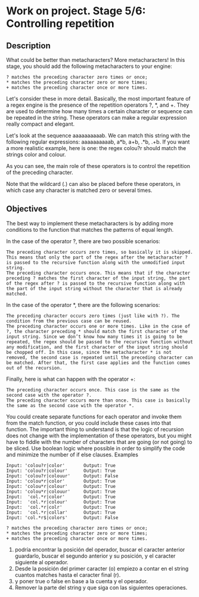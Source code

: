 # Work on project. Stage 5/6: Controlling repetition 
## Description

What could be better than metacharacters? More metacharacters! In this stage, you should add the following metacharacters to your engine:

    ? matches the preceding character zero times or once;
    * matches the preceding character zero or more times;
    + matches the preceding character once or more times.

Let's consider these in more detail. Basically, the most important feature of a regex engine is the presence of the repetition operators ?, *, and +. They are used to determine how many times a certain character or sequence can be repeated in the string. These operators can make a regular expression really compact and elegant.

Let's look at the sequence aaaaaaaaaab. We can match this string with the following regular expressions: aaaaaaaaaab, a*b, a+b, .*b, .+b. If you want a more realistic example, here is one: the regex colou?r should match the strings color and colour.

As you can see, the main role of these operators is to control the repetition of the preceding character.

Note that the wildcard (.) can also be placed before these operators, in which case any character is matched zero or several times.

## Objectives

The best way to implement these metacharacters is by adding more conditions to the function that matches the patterns of equal length.

In the case of the operator ?, there are two possible scenarios:

    The preceding character occurs zero times, so basically it is skipped. This means that only the part of the regex after the metacharacter ? is passed to the recursive function along with the unmodified input string.
    The preceding character occurs once. This means that if the character preceding ? matches the first character of the input string, the part of the regex after ? is passed to the recursive function along with the part of the input string without the character that is already matched.

In the case of the operator *, there are the following scenarios:

    The preceding character occurs zero times (just like with ?). The condition from the previous case can be reused.
    The preceding character occurs one or more times. Like in the case of ?, the character preceding * should match the first character of the input string. Since we don’t know how many times it is going to be repeated, the regex should be passed to the recursive function without any modification, and the first character of the input string should be chopped off. In this case, since the metacharacter * is not removed, the second case is repeated until the preceding character can be matched. After that, the first case applies and the function comes out of the recursion.

Finally, here is what can happen with the operator +:

    The preceding character occurs once. This case is the same as the second case with the operator ?.
    The preceding character occurs more than once. This case is basically the same as the second case with the operator *.

You could create separate functions for each operator and invoke them from the match function, or you could include these cases into that function. The important thing to understand is that the logic of recursion does not change with the implementation of these operators, but you might have to fiddle with the number of characters that are going (or not going) to be sliced. Use boolean logic where possible in order to simplify the code and minimize the number of if else clauses.
Examples

    Input: 'colou?r|color'       Output: True
    Input: 'colou?r|colour'      Output: True
    Input: 'colou?r|colouur'     Output: False
    Input: 'colou*r|color'       Output: True
    Input: 'colou*r|colour'      Output: True
    Input: 'colou*r|colouur'     Output: True
    Input:  'col.*r|color'       Output: True
    Input:  'col.*r|colour'      Output: True
    Input:  'col.*r|colr'        Output: True
    Input:  'col.*r|collar'      Output: True
    Input: 'col.*r$|colors'      Output: False

    ? matches the preceding character zero times or once;
    * matches the preceding character zero or more times;
    + matches the preceding character once or more times.

1. podría encontrar la posición del operador, buscar el caracter anterior guardarlo, buscar el segundo anterior y su posición, y el caracter siguiente al operador.
2. Desde la posición del primer caracter (o) empiezo a contar en el string cuantos matches hasta el caracter final (r).
3. y poner true o false en base a la cuenta y el operador.
4. Remover la parte del string y que siga con las siguientes operaciones.